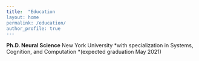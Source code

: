 ```yaml
---
title:  "Education
layout: home
permalink: /education/
author_profile: true
---
```


**Ph.D. Neural Science** New York University *with specialization in Systems, Cognition, and Computation *(expected graduation May 2021)

